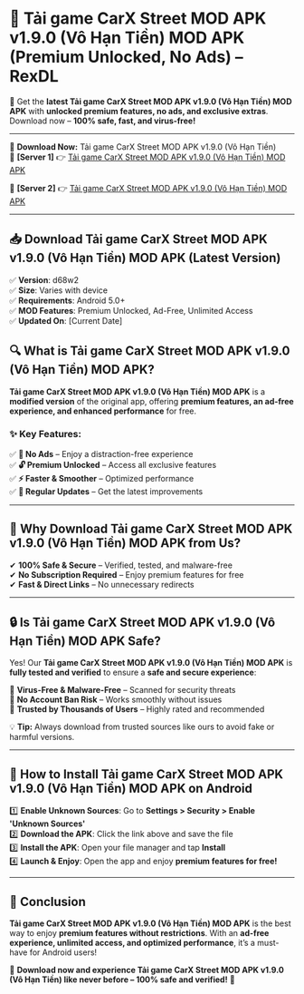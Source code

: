 # 🚀 Tải game CarX Street MOD APK v1.9.0 (Vô Hạn Tiền) MOD APK (Premium Unlocked, No Ads) – RexDL 

🎯 Get the **latest Tải game CarX Street MOD APK v1.9.0 (Vô Hạn Tiền) MOD APK** with **unlocked premium features, no ads, and exclusive extras**. Download now – **100% safe, fast, and virus-free!**  

---

🔽 **Download Now:** Tải game CarX Street MOD APK v1.9.0 (Vô Hạn Tiền)  
🔹 **[Server 1]** 👉 [Tải game CarX Street MOD APK v1.9.0 (Vô Hạn Tiền) MOD APK](https://apkcomod.com?title=Tải_game_CarX_Street_MOD_APK_v1.9.0_(Vô_Hạn_Tiền))  

🔹 **[Server 2]** 👉 [Tải game CarX Street MOD APK v1.9.0 (Vô Hạn Tiền) MOD APK](https://apkcomod.com?title=Tải_game_CarX_Street_MOD_APK_v1.9.0_(Vô_Hạn_Tiền))  

---
## 📥 Download Tải game CarX Street MOD APK v1.9.0 (Vô Hạn Tiền) MOD APK (Latest Version)  

✅ **Version**: d68w2  
✅ **Size**: Varies with device  
✅ **Requirements**: Android 5.0+  
✅ **MOD Features**: Premium Unlocked, Ad-Free, Unlimited Access  
✅ **Updated On**: [Current Date]  

## 🔍 What is Tải game CarX Street MOD APK v1.9.0 (Vô Hạn Tiền) MOD APK?  

**Tải game CarX Street MOD APK v1.9.0 (Vô Hạn Tiền) MOD APK** is a **modified version** of the original app, offering **premium features, an ad-free experience, and enhanced performance** for free.  

### ✨ Key Features:  

✅ **🚫 No Ads** – Enjoy a distraction-free experience  
✅ **🔓 Premium Unlocked** – Access all exclusive features  
✅ **⚡ Faster & Smoother** – Optimized performance  
✅ **🔄 Regular Updates** – Get the latest improvements  

---

## 🌟 Why Download Tải game CarX Street MOD APK v1.9.0 (Vô Hạn Tiền) MOD APK from Us?  

✔ **100% Safe & Secure** – Verified, tested, and malware-free  
✔ **No Subscription Required** – Enjoy premium features for free  
✔ **Fast & Direct Links** – No unnecessary redirects  

---

## 🔒 Is Tải game CarX Street MOD APK v1.9.0 (Vô Hạn Tiền) MOD APK Safe?  

Yes! Our **Tải game CarX Street MOD APK v1.9.0 (Vô Hạn Tiền) MOD APK** is **fully tested and verified** to ensure a **safe and secure experience**:  

🔹 **Virus-Free & Malware-Free** – Scanned for security threats  
🔹 **No Account Ban Risk** – Works smoothly without issues  
🔹 **Trusted by Thousands of Users** – Highly rated and recommended  

💡 **Tip:** Always download from trusted sources like ours to avoid fake or harmful versions.  

---

## 📲 How to Install Tải game CarX Street MOD APK v1.9.0 (Vô Hạn Tiền) MOD APK on Android  

1️⃣ **Enable Unknown Sources**: Go to **Settings > Security > Enable 'Unknown Sources'**  
2️⃣ **Download the APK**: Click the link above and save the file  
3️⃣ **Install the APK**: Open your file manager and tap **Install**  
4️⃣ **Launch & Enjoy**: Open the app and enjoy **premium features for free!**  

---

## 🚀 Conclusion  

**Tải game CarX Street MOD APK v1.9.0 (Vô Hạn Tiền) MOD APK** is the best way to enjoy **premium features without restrictions**. With an **ad-free experience, unlimited access, and optimized performance**, it’s a must-have for Android users!  

🔻 **Download now and experience Tải game CarX Street MOD APK v1.9.0 (Vô Hạn Tiền) like never before – 100% safe and verified!** 🔻  
